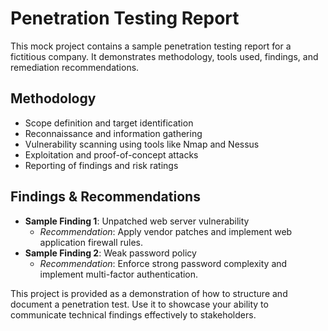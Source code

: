 # Penetration Testing Report  

This mock project contains a sample penetration testing report for a fictitious company. It demonstrates methodology, tools used, findings, and remediation recommendations.  

## Methodology  
- Scope definition and target identification  
- Reconnaissance and information gathering  
- Vulnerability scanning using tools like Nmap and Nessus  
- Exploitation and proof-of-concept attacks  
- Reporting of findings and risk ratings  

## Findings & Recommendations  
- **Sample Finding 1**: Unpatched web server vulnerability  
  - *Recommendation*: Apply vendor patches and implement web application firewall rules.  
- **Sample Finding 2**: Weak password policy  
  - *Recommendation*: Enforce strong password complexity and implement multi-factor authentication.  

This project is provided as a demonstration of how to structure and document a penetration test. Use it to showcase your ability to communicate technical findings effectively to stakeholders.
